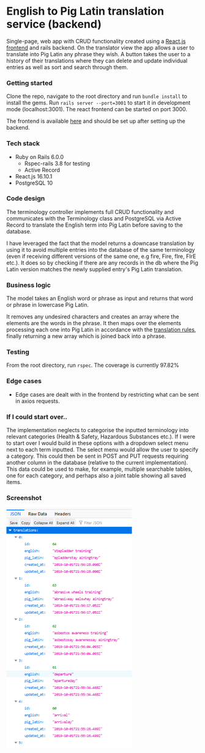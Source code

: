 # English to Pig Latin translation service (backend)

Single-page, web app with CRUD functionality created using a [React.js frontend](https://github.com/olliebrownlow/pig-latin-react-frontend) and rails backend. On the translator view the app allows a user to translate into Pig Latin any phrase they wish. A button takes the user to a history of their translations where they can delete and update individual entries as well as sort and search through them.

### Getting started

Clone the repo, navigate to the root directory and run `bundle install` to install the gems. Run `rails server --port=3001` to start it in development mode (localhost:3001). The react frontend can be started on port 3000.

The frontend is available [here](https://github.com/olliebrownlow/pig-latin-react-frontend) and should be set up after setting up the backend.

### Tech stack

- Ruby on Rails 6.0.0
  - Rspec-rails 3.8 for testing
  - Active Record
- React.js 16.10.1
- PostgreSQL 10

### Code design

The terminology controller implements full CRUD functionality and communicates with the Terminology class and PostgreSQL via Active Record to translate the English term into Pig Latin before saving to the database.

I have leveraged the fact that the model returns a downcase translation by using it to avoid multiple entries into the database of the same terminology (even if receiving different versions of the same one, e.g fire, Fire, fIre, FIrE etc.). It does so by checking if there are any records in the db where the Pig Latin version matches the newly supplied entry's Pig Latin translation.

### Business logic

The model takes an English word or phrase as input and returns that word or phrase in lowercase Pig Latin.

It removes any undesired characters and creates an array where the elements are the words in the phrase. It then maps over the elements processing each one into Pig Latin in accordance with the [translation rules](https://en.wikipedia.org/wiki/Pig_Latin#Rules), finally returning a new array which is joined back into a phrase.

### Testing

From the root directory, run `rspec`. The coverage is currently 97.82%

### Edge cases

- Edge cases are dealt with in the frontend by restricting what can be sent in axios requests.

### If I could start over..

The implementation neglects to categorise the inputted terminology into relevant categories (Health & Safety, Hazardous Substances etc.). If I were to start over I would build in these options with a dropdown select menu next to each term inputted. The select menu would allow the user to specify a category. This could then be sent in POST and PUT requests requiring another column in the database (relative to the current implementation). This data could be used to make, for example, multiple searchable tables, one for each category, and perhaps also a joint table showing all saved items.

### Screenshot

![app](./public/jsonbackenddata.PNG)
